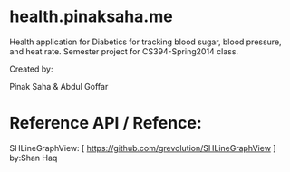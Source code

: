 health.pinaksaha.me
===================

Health application for Diabetics for tracking blood sugar, blood pressure, and heat rate. 
Semester project for CS394-Spring2014 class.

Created by:

Pinak Saha & Abdul Goffar

Reference API / Refence:
========================

SHLineGraphView: [ https://github.com/grevolution/SHLineGraphView  ] 
by:Shan Haq

